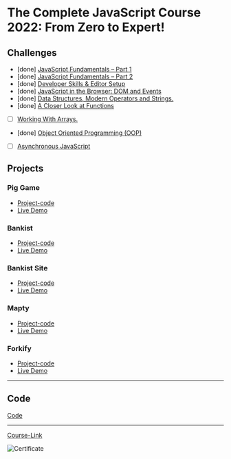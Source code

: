 # The Complete JavaScript Course 2022: From Zero to Expert!

## Challenges

- [done] [JavaScript Fundamentals – Part 1 ](./Challenges/JavaScript%20Fundamentals%20%E2%80%93%20Part%201/)
- [done] [JavaScript Fundamentals – Part 2](./Challenges/JavaScript%20Fundamentals%20%E2%80%93%20Part%202/)
- [done] [Developer Skills & Editor Setup ](./Challenges/Developer%20Skills%20%26%20Editor%20Setup/)
- [done] [JavaScript in the Browser: DOM and Events](./Challenges/JavaScript%20in%20the%20Browser%20DOM%20and%20Events/)
- [done] [Data Structures, Modern Operators and Strings.](./Challenges/Data%20Structures%2C%20Modern%20Operators%20and%20Strings/)
- [done] [A Closer Look at Functions](./Challenges/A%20Closer%20Look%20at%20Functions/)
- [ ] [Working With Arrays.](./Challenges/Working%20With%20Arrays/)
- [done] [Object Oriented Programming (OOP)](<./Challenges/Object%20Oriented%20Programming%20(OOP)/>)
- [ ] [Asynchronous JavaScript](./Challenges/Asynchronous%20JavaScript/)

## Projects

### Pig Game

- [Project-code](./Projects/Pig-Game)
- [Live Demo](https://esraamhamed1.github.io/pig-Game/)

### Bankist

- [Project-code](./Projects/Bankist)
- [Live Demo]()

### Bankist Site

- [Project-code](./Projects/Bankist-Site)
- [Live Demo]()

### Mapty

- [Project-code](./Projects/Mapty)
- [Live Demo]()

### Forkify

- [Project-code](./Projects/Forkify)
- [Live Demo]()

---

## Code

[Code](Code)

---

[Course-Link](https://www.udemy.com/course/the-complete-javascript-course/)<br>

![Certificate](https://via.placeholder.com/468x300?text=Certificate+Here)
